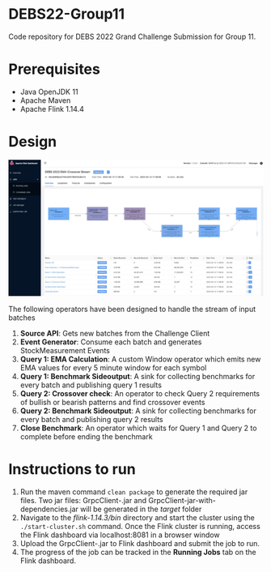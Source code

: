 # DEBS22-Group11
Code repository for DEBS 2022 Grand Challenge Submission for Group 11.

# Prerequisites
* Java OpenJDK 11
* Apache Maven 
* Apache Flink 1.14.4

# Design

![Operator Design](design.jpeg?raw=true "Operator Design")

The following operators have been designed to handle the stream of input batches
1. **Source API**: Gets new batches from the Challenge Client
2. **Event Generator**: Consume each batch and generates StockMeasurement Events
3. **Query 1: EMA Calculation**: A custom Window operator which emits new EMA values for every 5 minute window for each symbol
4. **Query 1: Benchmark Sideoutput**: A sink for collecting benchmarks for every batch and publishing query 1 results
5. **Query 2: Crossover check**: An operator to check Query 2 requirements of bullish or bearish patterns and find crossover events
6. **Query 2: Benchmark Sideoutput**: A sink for collecting benchmarks for every batch and publishing query 2 results
7. **Close Benchmark**: An operator which waits for Query 1 and Query 2 to complete before ending the benchmark
 
# Instructions to run

1. Run the maven command `clean package` to generate the required jar files. Two jar files: GrpcClient-.jar and GrpcClient-jar-with-dependencies.jar will be generated in the _target_ folder
2. Navigate to the _flink-1.14.3/bin_ directory and start the cluster using the `./start-cluster.sh` command. Once the Flink cluster is running, access the Flink dashboard via localhost:8081 in a browser window
3. Upload the GrpcClient-.jar to Flink dashboard and submit the job to run.
4. The progress of the job can be tracked in the **Running Jobs** tab on the Flink dashboard.
